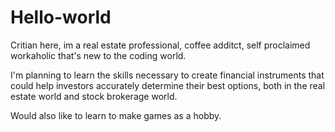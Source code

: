 # Hello-world

Critian here, im a real estate professional, coffee additct, self proclaimed workaholic that's new to the coding world.

I'm planning to learn the skills necessary to create financial instruments that could help investors accurately determine their best options, both in the real estate world and stock brokerage world. 

Would also like to learn to make games as a hobby. 
